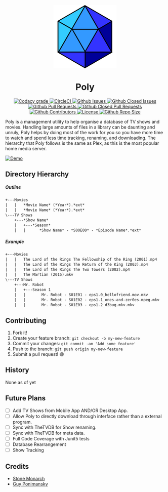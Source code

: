 <p align="center">
  <a href="https://voidustries.github.io/Poly_Project/" target="_blank" rel="noopener noreferrer">
    <img width="200" src="https://github.com/Voidustries/Poly/blob/master/src/main/resources/Icon.png" alt="Poly logo">
  </a>
</p>

<h1 align="center">Poly</h1>

<p align="center">
  <a href="https://www.codacy.com/app/ponimansky.guy/Poly?utm_source=github.com&amp;utm_medium=referral&amp;utm_content=Voidustries/Poly&amp;utm_campaign=Badge_Grade">
    <img src="https://img.shields.io/codacy/grade/0330000d284043f19a126cada035d410.svg?style=flat-square" alt="Codacy grade">
  </a>
  <a href="https://circleci.com/gh/Voidustries/Poly/">
    <img src="https://img.shields.io/circleci/project/github/Voidustries/Poly/feature%2Ftvdb-client.svg?style=flat-square" alt="CircleCI">
  </a>
  <a href="https://github.com/Voidustries/Poly/issues">
    <img src="https://img.shields.io/github/issues-raw/voidustries/poly.svg?style=flat-square" alt="Github Issues">
  </a>
  <a href="https://github.com/Voidustries/Poly/issues">
    <img src="https://img.shields.io/github/issues-closed-raw/voidustries/poly.svg?style=flat-square" alt="Github Closed Issues">
  </a>
  <a href="https://github.com/Voidustries/Poly/pulls">
    <img src="https://img.shields.io/github/issues-pr-raw/voidustries/poly.svg?style=flat-square" alt="Github Pull Requests">
  </a>
  <a href="https://github.com/Voidustries/Poly/pulls">
    <img src="https://img.shields.io/github/issues-pr-closed-raw/voidustries/poly.svg?style=flat-square" alt="Github Closed Pull Requests">
  </a>
  <a href="https://github.com/Voidustries/Poly/graphs/contributors">
    <img src="https://img.shields.io/github/contributors/voidustries/poly.svg?style=flat-square" alt="Github Contributors">
  </a>
  <a href="https://github.com/Voidustries/Poly/blob/master/LICENSE">
    <img src="https://img.shields.io/github/license/voidustries/poly.svg?style=flat-square" alt="License">
  </a>
  <a href="https://github.com/Voidustries/Poly">
    <img src="https://img.shields.io/github/repo-size/voidustries/poly.svg?style=flat-square" alt="Github Repo Size">
  </a>
</p>

Poly is a management utility to help organise a database of TV shows and movies. Handling large amounts of files in a
library can be daunting and unruly, Poly helps by doing most of the work for you so you have more time to watch and 
spend less time tracking, renaming, and downloading. The hierarchy that Poly follows is the same as Plex, as this is the 
most popular home media server.   

[![Demo](http://thumbs.gfycat.com/TornFoolishAlbino-size_restricted.gif)](https://gfycat.com/gifs/detail/TornFoolishAlbino)

## Directory Hierarchy


##### Outline
```
+---Movies
|   |   *Movie Name* (*Year*).*ext*
|   |   *Movie Name* (*Year*).*ext*
\---TV Shows
    +---*Show Name*
    |   +---*Season*
    |   |      *Show Name* - *S00E00* - *Episode Name*.*ext*
```

##### Example
```
+---Movies
|   |   The Lord of the Rings The Fellowship of the Ring (2001).mp4
|   |   The Lord of the Rings The Return of the King (2003).mp4
|   |   The Lord of the Rings The Two Towers (2002).mp4
|   |   The Martian (2015).mkv
\---TV Shows
    +---Mr. Robot
    |   +---Season 1
    |   |       Mr. Robot - S01E01 - eps1.0_hellofriend.mov.mkv
    |   |       Mr. Robot - S01E02 - eps1.1_ones-and-zer0es.mpeg.mkv
    |   |       Mr. Robot - S01E03 - eps1.2_d3bug.mkv.mkv
```

## Contributing

1. Fork it!
2. Create your feature branch: `git checkout -b my-new-feature`
3. Commit your changes: `git commit -am 'Add some feature'`
4. Push to the branch: `git push origin my-new-feature`
5. Submit a pull request! :smile:

## History
None as of yet


## Future Plans

- [ ] Add TV Shows from Mobile App AND/OR Desktop App.
- [ ] Allow Poly to directly download through interface rather than a external program.
- [ ] Sync with TheTVDB for Show renaming.
- [ ] Sync with TheTVDB for meta data.
- [ ] Full Code Coverage with Junit5 tests
- [ ] Database Rearrangement
- [ ] Show Tracking

## Credits

* [Stone Monarch](https://github.com/StoneMonarch)
* [Guy Ponimansky](https://github.com/gponimansky)
